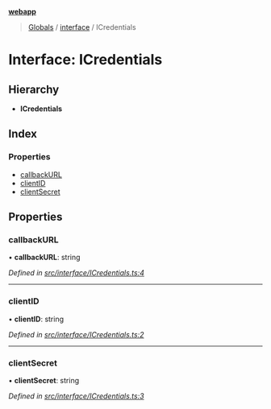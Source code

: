 **[webapp](../README.md)**

> [Globals](../globals.md) / [interface](../modules/interface.md) / ICredentials

# Interface: ICredentials

## Hierarchy

* **ICredentials**

## Index

### Properties

* [callbackURL](interface.icredentials.md#callbackurl)
* [clientID](interface.icredentials.md#clientid)
* [clientSecret](interface.icredentials.md#clientsecret)

## Properties

### callbackURL

•  **callbackURL**: string

*Defined in [src/interface/ICredentials.ts:4](https://github.com/BESTUPC/voting-web-app/blob/67fed0c/src/interface/ICredentials.ts#L4)*

___

### clientID

•  **clientID**: string

*Defined in [src/interface/ICredentials.ts:2](https://github.com/BESTUPC/voting-web-app/blob/67fed0c/src/interface/ICredentials.ts#L2)*

___

### clientSecret

•  **clientSecret**: string

*Defined in [src/interface/ICredentials.ts:3](https://github.com/BESTUPC/voting-web-app/blob/67fed0c/src/interface/ICredentials.ts#L3)*
